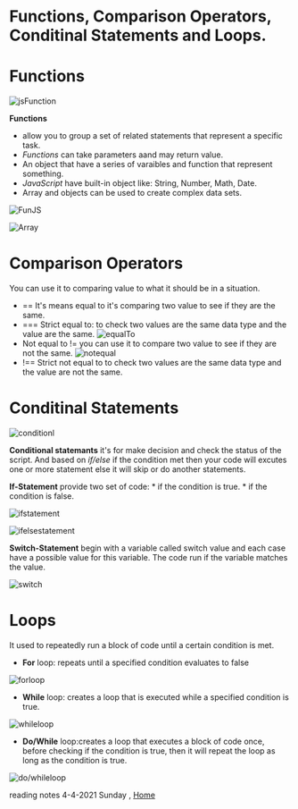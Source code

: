 # Functions, Comparison Operators, Conditinal Statements and Loops.

# Functions

![jsFunction](https://miro.medium.com/max/732/1*DBg85yAZexDLyxr6G1rAiQ.png)

**Functions** 
* allow you to group a set of related statements that represent a specific task.
* *Functions* can take parameters aand may return value.
* An object that have a series of varaibles and function that represent something.
* *JavaScript* have built-in object like: String, Number, Math, Date.
* Array and objects can be used to create complex data sets.

![FunJS](https://miro.medium.com/max/1526/1*fjf4cc0kHb27cRlnSrmwcQ.png)

![Array](https://www.encodedna.com/javascript/remove-empty-array-slots-using-flat-method-javascript.png)


# **Comparison Operators** 
You can use it to comparing value to what it should be in a situation.
* == It's means equal to it's comparing two value to see if they are the same.
* === Strict equal to: to check two values are the same data type and the value are the same.
  ![equalTo](https://i.stack.imgur.com/5ttlR.png)
* Not equal to != you can use it to compare two value to see if they are not the same.
  ![notequal](http://dailyusefulentertaining.com/wp-content/uploads/2014/07/js_not_equal_op.png)
* !== Strict not equal to to check two values are the same data type and the value are not the same.

# Conditinal Statements

![conditionl](https://www.guru99.com/images/JavaScript/javascript5_1.png)

**Conditional statemants** it's for make decision and check the status of the script.
And based on *if/else* if the condition met then your code will excutes one or more statement else it will skip or do another statements.


**If-Statement** provide two set of code:
      * if the condition is true. 
      * if the condition is false.


![ifstatement](https://miro.medium.com/max/348/1*eChmTRd_YHgw-BE7qnUktA.png)

![ifelsestatement](https://miro.medium.com/max/1968/1*uENzVnU4d_rXpuoe9q1jsw.png)

**Switch-Statement** begin with a variable called switch value and each case have a possible value for this variable. The code run if the variable matches the value.
 
 ![switch](https://i.ytimg.com/vi/a9Q765OAKT4/maxresdefault.jpg)

# **Loops** 
It used to repeatedly run a block of code until a certain condition is met.
* **For** loop:  repeats until a specified condition evaluates to false

![forloop](https://www.homeandlearn.co.uk/javascript/images/chapter_3/for_loops.gif)


* **While** loop:  creates a loop that is executed while a specified condition is true. 

![whileloop](https://tutorialgateway.b-cdn.net/wp-content/uploads/JavaScript-While-Loop-1.png)


* **Do/While** loop:creates a loop that executes a block of code once, before checking if the condition is true, then it will repeat the loop as long as the condition is true.  

![do/whileloop](https://www.toolsqa.com/wp-content/gallery/javascript/doWhile-loop.png)



reading notes 4-4-2021 Sunday , [Home](README.md)